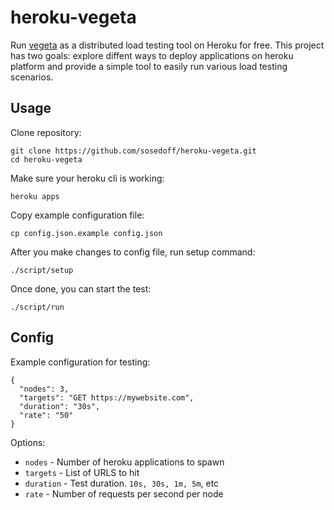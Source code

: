 # heroku-vegeta

Run [vegeta](https://github.com/tsenart/vegeta) as a distributed load testing tool
on Heroku for free. This project has two goals: explore diffent ways to deploy
applications on heroku platform and provide a simple tool to easily run various
load testing scenarios. 

## Usage

Clone repository:

```
git clone https://github.com/sosedoff/heroku-vegeta.git
cd heroku-vegeta
```

Make sure your heroku cli is working:

```
heroku apps
```

Copy example configuration file:

```
cp config.json.example config.json
```

After you make changes to config file, run setup command:

```
./script/setup
```

Once done, you can start the test:

```
./script/run
```

## Config

Example configuration for testing:

```
{
  "nodes": 3,
  "targets": "GET https://mywebsite.com",
  "duration": "30s",
  "rate": "50"
}
```

Options:

- `nodes` - Number of heroku applications to spawn
- `targets` - List of URLS to hit
- `duration` - Test duration. `10s, 30s, 1m, 5m`, etc
- `rate` - Number of requests per second per node
